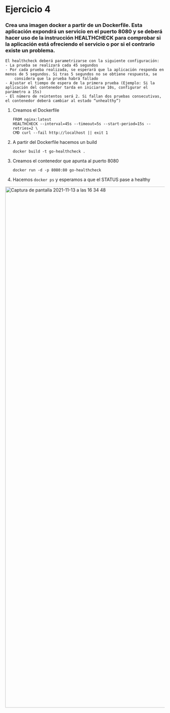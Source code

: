 # Ejercicio 4
   
 ### Crea una imagen docker a partir de un Dockerfile. Esta aplicación expondrá un servicio en el puerto 8080 y se deberá hacer uso de la instrucción HEALTHCHECK para comprobar si la aplicación está ofreciendo el servicio o por si el contrario existe un problema.
	El healthcheck deberá parametrizarse con la siguiente configuración:
	- La prueba se realizará cada 45 segundos
	- Por cada prueba realizada, se esperará que la aplicación responda en menos de 5 segundos. Si tras 5 segundos no se obtiene respuesta, se
		considera que la prueba habrá fallado
	- Ajustar el tiempo de espera de la primera prueba (Ejemplo: Si la aplicación del contenedor tarda en iniciarse 10s, configurar el parámetro a 15s)
	- El número de reintentos será 2. Si fallan dos pruebas consecutivas, el contenedor deberá cambiar al estado “unhealthy”) 

1. Creamos el Dockerfile 
      ```
	FROM nginx:latest
	HEALTHCHECK --interval=45s --timeout=5s --start-period=15s --retries=2 \
  	CMD curl --fail http://localhost || exit 1
	
      ```

2. A partir del Dockerfile hacemos un build 
    ```
   docker build -t go-healthcheck .
    ```
3. Creamos el contenedor que apunta al puerto 8080
    ```
    docker run -d -p 8080:80 go-healthcheck    
    ```
4. Hacemos `docker ps` y esperamos a que el STATUS pase a healthy
<img width="1645" alt="Captura de pantalla 2021-11-13 a las 16 34 48" src="https://user-images.githubusercontent.com/26769446/141649743-9a7029c0-411d-412e-a27e-639d8bc99483.png">
